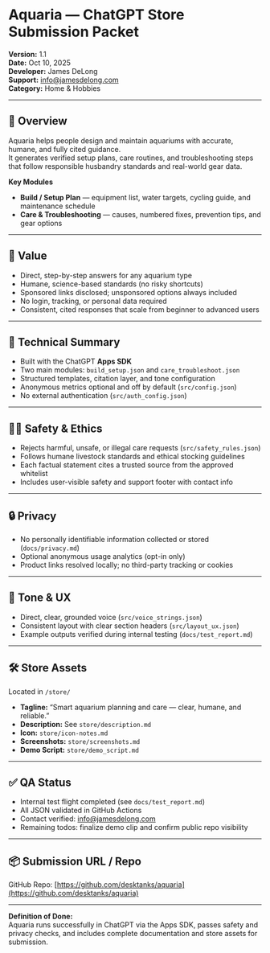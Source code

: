 # Aquaria — ChatGPT Store Submission Packet

**Version:** 1.1  
**Date:** Oct 10, 2025  
**Developer:** James DeLong  
**Support:** info@jamesdelong.com  
**Category:** Home & Hobbies  

---

## 🐠 Overview
Aquaria helps people design and maintain aquariums with accurate, humane, and fully cited guidance.  
It generates verified setup plans, care routines, and troubleshooting steps that follow responsible husbandry standards and real-world gear data.

**Key Modules**
- **Build / Setup Plan** — equipment list, water targets, cycling guide, and maintenance schedule  
- **Care & Troubleshooting** — causes, numbered fixes, prevention tips, and gear options  

---

## 🌊 Value
- Direct, step-by-step answers for any aquarium type  
- Humane, science-based standards (no risky shortcuts)  
- Sponsored links disclosed; unsponsored options always included  
- No login, tracking, or personal data required  
- Consistent, cited responses that scale from beginner to advanced users  

---

## 🧱 Technical Summary
- Built with the ChatGPT **Apps SDK**  
- Two main modules: `build_setup.json` and `care_troubleshoot.json`  
- Structured templates, citation layer, and tone configuration  
- Anonymous metrics optional and off by default (`src/config.json`)  
- No external authentication (`src/auth_config.json`)  

---

## 🧍‍♀️ Safety & Ethics
- Rejects harmful, unsafe, or illegal care requests (`src/safety_rules.json`)  
- Follows humane livestock standards and ethical stocking guidelines  
- Each factual statement cites a trusted source from the approved whitelist  
- Includes user-visible safety and support footer with contact info  

---

## 🔒 Privacy
- No personally identifiable information collected or stored (`docs/privacy.md`)  
- Optional anonymous usage analytics (opt-in only)  
- Product links resolved locally; no third-party tracking or cookies  

---

## 💬 Tone & UX
- Direct, clear, grounded voice (`src/voice_strings.json`)  
- Consistent layout with clear section headers (`src/layout_ux.json`)  
- Example outputs verified during internal testing (`docs/test_report.md`)  

---

## 🛠️ Store Assets
Located in `/store/`  
- **Tagline:** “Smart aquarium planning and care — clear, humane, and reliable.”  
- **Description:** See `store/description.md`  
- **Icon:** `store/icon-notes.md`  
- **Screenshots:** `store/screenshots.md`  
- **Demo Script:** `store/demo_script.md`  

---

## ✅ QA Status
- Internal test flight completed (see `docs/test_report.md`)  
- All JSON validated in GitHub Actions  
- Contact verified: info@jamesdelong.com  
- Remaining todos: finalize demo clip and confirm public repo visibility  

---

## 📦 Submission URL / Repo
GitHub Repo: [https://github.com/desktanks/aquaria](https://github.com/desktanks/aquaria)

---

**Definition of Done:**  
Aquaria runs successfully in ChatGPT via the Apps SDK, passes safety and privacy checks, and includes complete documentation and store assets for submission.

